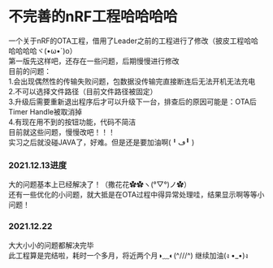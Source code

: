 不完善的nRF工程哈哈哈哈
===
一个关于nRF的OTA工程，借用了Leader之前的工程进行了修改（披皮工程哈哈哈哈哈哈ヾ(•ω•`)o）  
第一版先这样吧，还存在一些问题，后期慢慢进行修改  
目前的问题：  
  1.会出现偶然性的传输失败问题，包数据没传输完直接断连后无法开机无法充电  
  2.不可以选择文件路径（目前文件路径被固定）  
  3.升级后需要重新退出程序后才可以升级下一台，排查后的原因可能是：OTA后Timer Handle被取消掉  
  4.有现在用不到的按钮功能，代码不简洁  
目前就这些问题，慢慢改吧！！！  
实习之后就没碰JAVA了，好难。但是还是要加油啊(╹ڡ╹ ) 

### 2021.12.13进度
大的问题基本上已经解决了！（撒花花✿✿ヽ(°▽°)ノ✿）  
还有一些优化的小问题，就大抵是在OTA过程中得异常处理哇，结果显示啊等等小问题！

### 2021.12.22
大大小小的问题都解决完毕  
此工程算是完结啦，耗时一个多月，将近两个月◑﹏◐(^///^)
继续加油(ง •_•)ง
